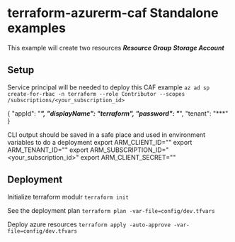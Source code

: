 # terraform-azurerm-caf Standalone examples

This example will create two resources
***Resource Group***
***Storage Account***

## Setup
Service principal will be needed to deploy this CAF example
`az ad sp create-for-rbac -n terraform --role Contributor --scopes /subscriptions/<your_subscription_id>`

{
  "appId": "***",
  "displayName": "terraform",
  "password": "***",
  "tenant": "***"
}


CLI output should be saved in a safe place and used in environment variables to do a deployment
export ARM_CLIENT_ID="<appId>"
export ARM_TENANT_ID="<tenant>"
export ARM_SUBSCRIPTION_ID="<your_subscription_id>"
export ARM_CLIENT_SECRET="<password>"

## Deployment
Initialize terraform modulr
`terraform init`

See the deployment plan
`terraform plan -var-file=config/dev.tfvars`

Deploy azure resources
`terraform apply -auto-approve -var-file=config/dev.tfvars`
